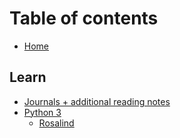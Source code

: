 # Table of contents

* [Home](README.md)

## Learn

* [Journals + additional reading notes](learn/journals-+-additional-reading-notes.md)
* [Python 3](learn/python-3/README.md)
  * [Rosalind](learn/python-3/rosalind.md)

